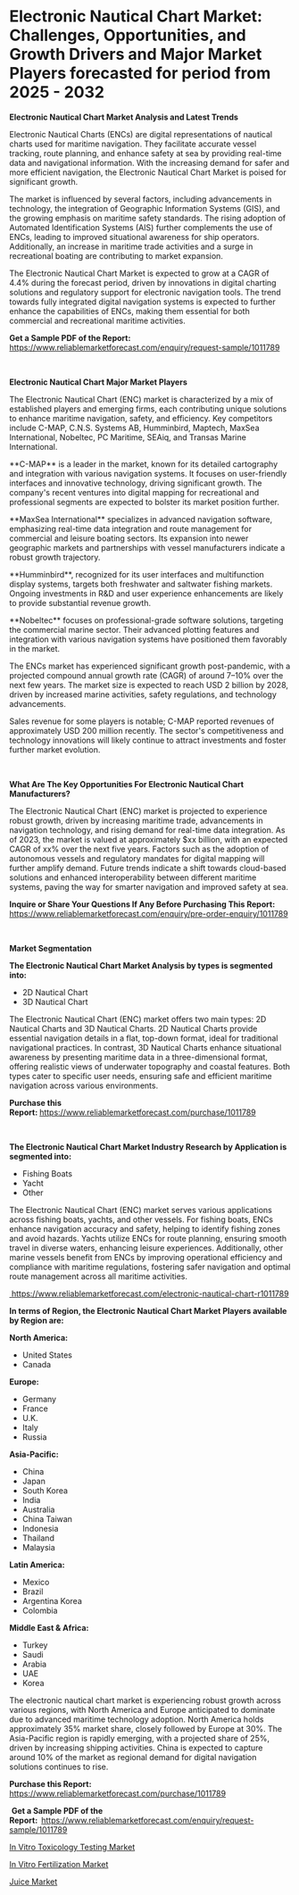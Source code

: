 <p><h1>Electronic Nautical Chart Market: Challenges, Opportunities, and Growth Drivers and Major Market Players forecasted for period from 2025 - 2032</h1></p><p><strong>Electronic Nautical Chart Market Analysis and Latest Trends</strong></p>
<p><p>Electronic Nautical Charts (ENCs) are digital representations of nautical charts used for maritime navigation. They facilitate accurate vessel tracking, route planning, and enhance safety at sea by providing real-time data and navigational information. With the increasing demand for safer and more efficient navigation, the Electronic Nautical Chart Market is poised for significant growth.</p><p>The market is influenced by several factors, including advancements in technology, the integration of Geographic Information Systems (GIS), and the growing emphasis on maritime safety standards. The rising adoption of Automated Identification Systems (AIS) further complements the use of ENCs, leading to improved situational awareness for ship operators. Additionally, an increase in maritime trade activities and a surge in recreational boating are contributing to market expansion.</p><p>The Electronic Nautical Chart Market is expected to grow at a CAGR of 4.4% during the forecast period, driven by innovations in digital charting solutions and regulatory support for electronic navigation tools. The trend towards fully integrated digital navigation systems is expected to further enhance the capabilities of ENCs, making them essential for both commercial and recreational maritime activities.</p></p>
<p><strong>Get a Sample PDF of the Report:&nbsp;</strong> <a href="https://www.reliablemarketforecast.com/enquiry/request-sample/1011789?utm_campaign=1903&utm_medium=2&utm_source=Github&utm_content=ia&utm_term=06032025&utm_id=electronic-nautical-chart">https://www.reliablemarketforecast.com/enquiry/request-sample/1011789</a></p>
<p>&nbsp;</p>
<p><strong>Electronic Nautical Chart Major Market Players</strong></p>
<p><p>The Electronic Nautical Chart (ENC) market is characterized by a mix of established players and emerging firms, each contributing unique solutions to enhance maritime navigation, safety, and efficiency. Key competitors include C-MAP, C.N.S. Systems AB, Humminbird, Maptech, MaxSea International, Nobeltec, PC Maritime, SEAiq, and Transas Marine International.</p><p>**C-MAP** is a leader in the market, known for its detailed cartography and integration with various navigation systems. It focuses on user-friendly interfaces and innovative technology, driving significant growth. The company's recent ventures into digital mapping for recreational and professional segments are expected to bolster its market position further.</p><p>**MaxSea International** specializes in advanced navigation software, emphasizing real-time data integration and route management for commercial and leisure boating sectors. Its expansion into newer geographic markets and partnerships with vessel manufacturers indicate a robust growth trajectory.</p><p>**Humminbird**, recognized for its user interfaces and multifunction display systems, targets both freshwater and saltwater fishing markets. Ongoing investments in R&D and user experience enhancements are likely to provide substantial revenue growth.</p><p>**Nobeltec** focuses on professional-grade software solutions, targeting the commercial marine sector. Their advanced plotting features and integration with various navigation systems have positioned them favorably in the market.</p><p>The ENCs market has experienced significant growth post-pandemic, with a projected compound annual growth rate (CAGR) of around 7–10% over the next few years. The market size is expected to reach USD 2 billion by 2028, driven by increased marine activities, safety regulations, and technology advancements.</p><p>Sales revenue for some players is notable; C-MAP reported revenues of approximately USD 200 million recently. The sector's competitiveness and technology innovations will likely continue to attract investments and foster further market evolution.</p></p>
<p>&nbsp;</p>
<p><strong>What Are The Key Opportunities For Electronic Nautical Chart Manufacturers?</strong></p>
<p><p>The Electronic Nautical Chart (ENC) market is projected to experience robust growth, driven by increasing maritime trade, advancements in navigation technology, and rising demand for real-time data integration. As of 2023, the market is valued at approximately $xx billion, with an expected CAGR of xx% over the next five years. Factors such as the adoption of autonomous vessels and regulatory mandates for digital mapping will further amplify demand. Future trends indicate a shift towards cloud-based solutions and enhanced interoperability between different maritime systems, paving the way for smarter navigation and improved safety at sea.</p></p>
<p><strong>Inquire or Share Your Questions If Any Before Purchasing This Report:</strong> <a href="https://www.reliablemarketforecast.com/enquiry/pre-order-enquiry/1011789?utm_campaign=1903&utm_medium=2&utm_source=Github&utm_content=ia&utm_term=06032025&utm_id=electronic-nautical-chart">https://www.reliablemarketforecast.com/enquiry/pre-order-enquiry/1011789</a></p>
<p>&nbsp;</p>
<p><strong>Market Segmentation</strong></p>
<p><strong>The Electronic Nautical Chart Market Analysis by types is segmented into:</strong></p>
<p><ul><li>2D Nautical Chart</li><li>3D Nautical Chart</li></ul></p>
<p><p>The Electronic Nautical Chart (ENC) market offers two main types: 2D Nautical Charts and 3D Nautical Charts. 2D Nautical Charts provide essential navigation details in a flat, top-down format, ideal for traditional navigational practices. In contrast, 3D Nautical Charts enhance situational awareness by presenting maritime data in a three-dimensional format, offering realistic views of underwater topography and coastal features. Both types cater to specific user needs, ensuring safe and efficient maritime navigation across various environments.</p></p>
<p><strong>Purchase this Report:&nbsp;</strong><a href="https://www.reliablemarketforecast.com/purchase/1011789?utm_campaign=1903&utm_medium=2&utm_source=Github&utm_content=ia&utm_term=06032025&utm_id=electronic-nautical-chart">https://www.reliablemarketforecast.com/purchase/1011789</a></p>
<p>&nbsp;</p>
<p><strong>The Electronic Nautical Chart Market Industry Research by Application is segmented into:</strong></p>
<p><ul><li>Fishing Boats</li><li>Yacht</li><li>Other</li></ul></p>
<p><p>The Electronic Nautical Chart (ENC) market serves various applications across fishing boats, yachts, and other vessels. For fishing boats, ENCs enhance navigation accuracy and safety, helping to identify fishing zones and avoid hazards. Yachts utilize ENCs for route planning, ensuring smooth travel in diverse waters, enhancing leisure experiences. Additionally, other marine vessels benefit from ENCs by improving operational efficiency and compliance with maritime regulations, fostering safer navigation and optimal route management across all maritime activities.</p></p>
<p><a href="https://www.reliablemarketforecast.com/electronic-nautical-chart-r1011789?utm_campaign=1903&utm_medium=2&utm_source=Github&utm_content=ia&utm_term=06032025&utm_id=electronic-nautical-chart">&nbsp;https://www.reliablemarketforecast.com/electronic-nautical-chart-r1011789</a></p>
<p><strong>In terms of Region, the Electronic Nautical Chart Market Players available by Region are:</strong></p>
<p>
    <p> <strong> North America: </strong>
        <ul>
            <li>United States</li>
            <li>Canada</li>
        </ul>
        </p> 
    <p> <strong> Europe: </strong>
        <ul>
            <li>Germany</li>
            <li>France</li>
            <li>U.K.</li>
            <li>Italy</li>
            <li>Russia</li>
        </ul>
        </p> 
    <p> <strong> Asia-Pacific: </strong>
        <ul>
            <li>China</li>
            <li>Japan</li>
            <li>South Korea</li>
            <li>India</li>
            <li>Australia</li>
            <li>China Taiwan</li>
            <li>Indonesia</li>
            <li>Thailand</li>
            <li>Malaysia</li>
        </ul>
        </p> 
    <p> <strong> Latin America: </strong>
        <ul>
            <li>Mexico</li>
            <li>Brazil</li>
            <li>Argentina Korea</li>
            <li>Colombia</li>
        </ul>
        </p> 
    <p> <strong> Middle East & Africa: </strong>
        <ul>
            <li>Turkey</li>
            <li>Saudi</li>
            <li>Arabia</li>
            <li>UAE</li>
            <li>Korea</li>
        </ul>
    </p>
    </p>
<p><p>The electronic nautical chart market is experiencing robust growth across various regions, with North America and Europe anticipated to dominate due to advanced maritime technology adoption. North America holds approximately 35% market share, closely followed by Europe at 30%. The Asia-Pacific region is rapidly emerging, with a projected share of 25%, driven by increasing shipping activities. China is expected to capture around 10% of the market as regional demand for digital navigation solutions continues to rise.</p></p>
<p><strong>Purchase this Report: </strong><a href="https://www.reliablemarketforecast.com/purchase/1011789?utm_campaign=1903&utm_medium=2&utm_source=Github&utm_content=ia&utm_term=06032025&utm_id=electronic-nautical-chart">https://www.reliablemarketforecast.com/purchase/1011789</a></p>
<p>&nbsp;<strong>Get a Sample PDF of the Report:&nbsp;&nbsp;</strong><a href="https://www.reliablemarketforecast.com/enquiry/request-sample/1011789?utm_campaign=1903&utm_medium=2&utm_source=Github&utm_content=ia&utm_term=06032025&utm_id=electronic-nautical-chart">https://www.reliablemarketforecast.com/enquiry/request-sample/1011789</a></p>
<p><strong></strong></p>
<p><p><a href="https://github.com/djoeamakeh/Market-Research-Report-List-1/blob/main/in-vitro-toxicology-testing-market.md?utm_campaign=1903&utm_medium=2&utm_source=Github&utm_content=ia&utm_term=06032025&utm_id=electronic-nautical-chart">In Vitro Toxicology Testing Market</a></p><p><a href="https://github.com/negrocybul4w/Market-Research-Report-List-1/blob/main/in-vitro-fertilization-market.md?utm_campaign=1903&utm_medium=2&utm_source=Github&utm_content=ia&utm_term=06032025&utm_id=electronic-nautical-chart">In Vitro Fertilization Market</a></p><p><a href="https://github.com/irfadac/Market-Research-Report-List-5/blob/main/juice-market.md?utm_campaign=1903&utm_medium=2&utm_source=Github&utm_content=ia&utm_term=06032025&utm_id=electronic-nautical-chart">Juice Market</a></p></p>